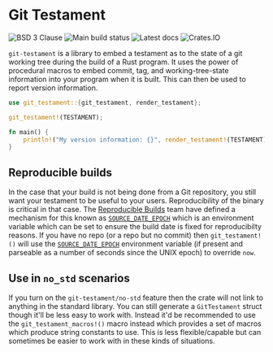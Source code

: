 # Git Testament

![BSD 3 Clause](https://img.shields.io/github/license/kinnison/git-testament.svg)
![Main build status](https://github.com/kinnison/git-testament/workflows/main/badge.svg)
![Latest docs](https://docs.rs/git-testament/badge.svg)
![Crates.IO](https://img.shields.io/crates/v/git-testament.svg)

`git-testament` is a library to embed a testament as to the state of a git
working tree during the build of a Rust program. It uses the power of procedural
macros to embed commit, tag, and working-tree-state information into your program
when it is built. This can then be used to report version information.

```rust
use git_testament::{git_testament, render_testament};

git_testament!(TESTAMENT);

fn main() {
    println!("My version information: {}", render_testament!(TESTAMENT));
}
```

## Reproducible builds

In the case that your build is not being done from a Git repository, you still
want your testament to be useful to your users.  Reproducibility of the binary
is critical in that case.  The [Reproducible Builds][reprobuild] team have defined
a mechanism for this known as [`SOURCE_DATE_EPOCH`][sde] which is an environment
variable which can be set to ensure the build date is fixed for reproducibilty
reasons.  If you have no repo (or a repo but no commit) then `git_testament!()`
will use the [`SOURCE_DATE_EPOCH`][sde] environment variable (if present and parseable
as a number of seconds since the UNIX epoch) to override `now`.

[reprobuild]: https://reproducible-builds.org
[sde]: https://reproducible-builds.org/docs/source-date-epoch/

## Use in `no_std` scenarios

If you turn on the `git-testament/no-std` feature then the crate will not link to
anything in the standard library.  You can still generate a `GitTestament` struct
though it'll be less easy to work with.  Instead it'd be recommended to use the
`git_testament_macros!()` macro instead which provides a set of macros which produce
string constants to use.  This is less flexible/capable but can sometimes be easier
to work with in these kinds of situations.
